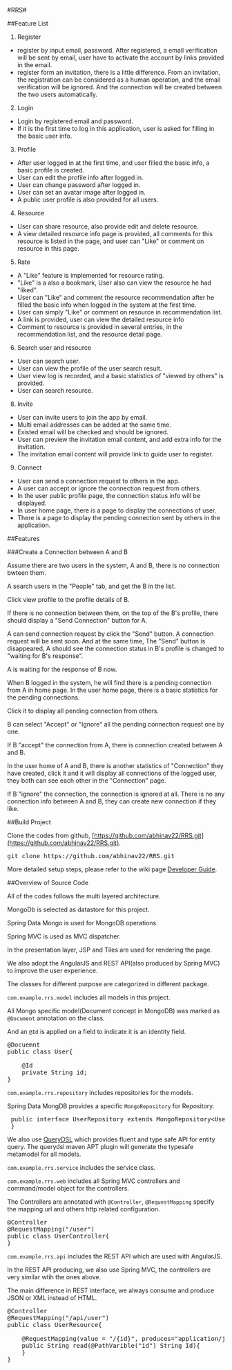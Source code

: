 #RRS#

##Feature List

1. Register
  * register by input email, password. After registered, a email verification will be sent by email, user have to activate the account by links provided in the email.
  * register form an invitation, there is a little difference. From an invitation, the registration can be considered as a human operation, and  the email verification will be ignored. And the connection will be created between the two users automatically.
2. Login
  * Login by registered email and password.
  * If it is the first time to log in this application, user is asked for filling in the basic user info.
3. Profile
  * After user logged in at the first time, and user filled the basic info, a basic profile is created.
  * User can edit the profile info after logged in.
  * User can change password after logged in.
  * User can set an avatar image after logged in.
  * A public user profile is also provided for all users.
4. Resource  
  * User can share resource, also provide edit and delete resource.
  * A view detailed resource info page is provided, all comments for this resource is listed in the page, and user can "Like" or comment on resource in this page. 
5. Rate
  * A "Like" feature is implemented for resource rating.
  * "Like" is a also a bookmark, User also can view the resource he had "liked".
  * User can "Like" and comment the resource recommendation after he filled the basic info when logged in the system at the first time.
  * User can simply "Like" or comment on resource in recommendation list.
  * A link is provided, user can view the detailed resource info 
  * Comment to resource is provided in several entries, in the recommendation list, and the resource detail page.
6. Search user and resource 
  * User can search user.
  * User can view the profile of the user search result.
  * User view log is recorded, and a basic statistics of "viewed by others" is provided. 
  * User can search resource.
8. Invite 
  * User can invite users to join the app by email.
  * Multi email addresses can be added at the same time.
  * Existed email will be checked and should be ignored.
  * User can preview the invitation email content, and add extra info for the invitation.
  * The invitation email content will provide link to guide user to register.
9. Connect
  * User can send a connection request to others in the app.
  * A user can accept or ignore the connection request from others.
  * In the user public profile page, the connection status info will be displayed.
  * In user home page, there is a page to display the connections of user.
  * There is a page to display the pending connection sent by others in the application. 


##Features

###Create a Connection between A and B

Assume there are two users in the system, A and B, there is no connection bwteen them.

A search users in the "People" tab, and get the B in the list.

Click view profile to the profile details of B.

If there is no connection between them, on the top of the B's profile, there should display a "Send Connection" button for A.

A can send connection request by click the "Send" button. A connection request will be sent soon. And at the same time, The "Send" button is disappeared,  A should see the connection status in B's profile is changed to "waiting for B's response". 

A is waiting for the response of B now.

When B logged in the system, he will find there is a pending connection from A in home page. In the user home page, there is a basic statistics for the pending connections.

Click it to display all pending connection from others.

B can select "Accept" or "Ignore" all the pending connection request one by one.

If B "accept" the connection from A, there is connection created between A and B.

In the user home of A and B, there is another statistics of "Connection" they have created, click it and it will display all connections of the logged user, they both can see each other in the "Connection" page.

If B "ignore" the connection, the connection is ignored at all. There is no any connection info between A and B, they can create new connection if they like.


##Build Project     

Clone the codes from github, [https://github.com/abhinav22/RRS.git](https://github.com/abhinav22/RRS.git).

<pre>
git clone https://github.com/abhinav22/RRS.git
</pre>

More detailed setup steps, please refer to the wiki page [Developer Guide](https://github.com/abhinav22/RRS/wiki/Development-Setup-Guide).

##Overview of Source Code

All of the codes follows the multi layered architecture.

MongoDb is selected as datastore for this project.

Spring Data Mongo is used for MongoDB operations.

Spring MVC is used as MVC dispatcher.

In the presentation layer, JSP and Tiles are used for rendering the page.

We also adopt the AngularJS and REST API(also produced by Spring MVC) to improve the user experience.

The classes for different purpose are categorized in different package.

`com.example.rrs.model` includes all models in this project.

All Mongo specific model(Document concept in MongoDB) was marked as `@Document` annotation on the class.

And an `@Id` is applied on a field to indicate it is an identity field.

<pre>
@Docuemnt
public class User{

	@Id
	private String id;
}
</pre>

`com.example.rrs.repository` includes repositories for the models.

Spring Data MongDB provides a specific `MongoRepository` for Repository.

<pre>
 public interface UserRepository extends MongoRepository&lt;User, String>{
 }
</pre>

We also use [QueryDSL](http://www.querydsl.org) which provides fluent and type safe API for entity query. The querydsl maven APT plugin will generate the typesafe metamodel for all models. 

`com.example.rrs.service` includes the service class.

`com.example.rrs.web` includes all Spring MVC controllers and command/model object for the controllers.

The Controllers are annotated with `@Controller`, `@RequestMapping` specify the mapping url and others http related configuration.

<pre>
@Controller
@RequestMapping("/user")
public class UserController{
}
</pre>

`com.example.rrs.api` includes the REST API which are used with AngularJS.

In the REST API producing, we also use Spring MVC, the controllers are very similar wtih the ones above.

The main difference in REST interface, we always consume and produce JSON or XML instead of HTML.

<pre>
@Controller
@RequestMapping("/api/user")
public class UserResource{

	@RequestMapping(value = "/{id}", produces="application/json")
	public String read(@PathVarible("id") String Id){
	}
}
</pre>



